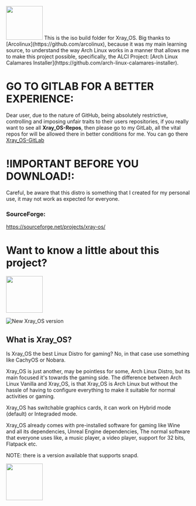 <img src="https://images2.imgbox.com/79/d9/c0B6V9le_o.png" width="100" height="92">
This is the iso build folder for Xray_OS. Big thanks to [Arcolinux](https://github.com/arcolinux), because it was my main learning source, to understand the way Arch Linux works in a manner that allows me to make this project possible, specifically, the ALCI Project: [Arch Linux Calamares Installer](https://github.com/arch-linux-calamares-installer).

# GO TO GITLAB FOR A BETTER EXPERIENCE:
Dear user, due to the nature of GitHub, being absolutely restrictive, controlling and imposing unfair traits to their users repositories, if you really want to see all **Xray_OS-Repos**, then please go to my GitLab, all the vital repos for will be allowed there in better conditions for me. You can go there [Xray_OS-GitLab](https://gitlab.com/Xray_OS) 

# !IMPORTANT BEFORE YOU DOWNLOAD!: 

Careful, be aware that this distro is something that I created for my personal use, it may not work as expected for everyone.

### SourceForge: 
https://sourceforge.net/projects/xray-os/


# Want to know a little about this project?
<img src="https://images2.imgbox.com/98/c0/5VRGfBHj_o.png" width="100" height="100">

![New Xray_OS version](https://github.com/Xray-OS/xray_os/assets/143856402/2ee22146-6d28-47bc-9e50-979683656ea9)

## What is Xray_OS? 
Is Xray_OS the best Linux Distro for gaming? No, in that case use something like CachyOS or Nobara.

Xray_OS is just another, may be pointless for some, Arch Linux Distro, but its main focused it's towards the gaming side. The difference between Arch Linux Vanilla and Xray_OS, is that Xray_OS is Arch Linux but without the hassle of having to configure everything to make it suitable for normal activities or gaming.

Xray_OS has switchable graphics cards, it can work on Hybrid mode (default) or Integraded mode.

Xray_OS already comes with pre-installed software for gaming like Wine and all its dependencies, Unreal Engine dependencies, The normal software that everyone uses like, a music player, a video player, support for 32 bits, Flatpack etc.

NOTE: there is a version available that supports snapd.

<img src="https://images2.imgbox.com/79/d9/c0B6V9le_o.png" width="100" height="100">
